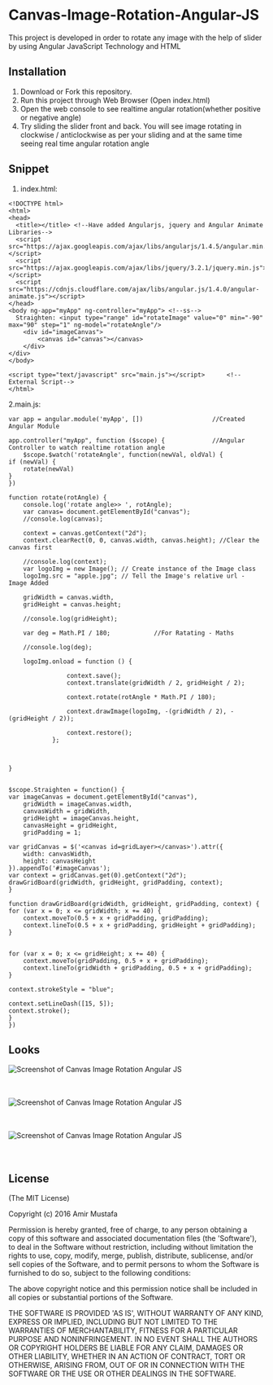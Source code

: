 # Canvas-Image-Rotation-Angular-JS

This project is developed in order to rotate any image with the help of slider by using Angular JavaScript Technology and HTML

## Installation

1. Download or Fork this repository.
2. Run this project through Web Browser (Open index.html)
3. Open the web console to see realtime angular rotation(whether positive or negative angle)
3. Try sliding the slider front and back. You will see image rotating in clockwise / anticlockwise as per your sliding and at the same time seeing real time angular rotation angle

## Snippet

1. index.html:

```
<!DOCTYPE html>
<html>
<head>
  <title></title> <!--Have added Angularjs, jquery and Angular Animate Libraries-->
  <script src="https://ajax.googleapis.com/ajax/libs/angularjs/1.4.5/angular.min.js"></script>
  <script src="https://ajax.googleapis.com/ajax/libs/jquery/3.2.1/jquery.min.js"></script>
  <script src="https://cdnjs.cloudflare.com/ajax/libs/angular.js/1.4.0/angular-animate.js"></script>
</head>
<body ng-app="myApp" ng-controller="myApp"> <!--ss-->
  Straighten: <input type="range" id="rotateImage" value="0" min="-90" max="90" step="1" ng-model="rotateAngle"/>
	<div id="imageCanvas">
	    <canvas id="canvas"></canvas>
	</div>
</div>
</body>

<script type="text/javascript" src="main.js"></script>      <!--External Script-->
</html>

```

2.main.js:

```
var app = angular.module('myApp', [])                   //Created Angular Module

app.controller("myApp", function ($scope) {             //Angular Controller to watch realtime rotation angle
	$scope.$watch('rotateAngle', function(newVal, oldVal) {
if (newVal) {
    rotate(newVal)
}
})

function rotate(rotAngle) {
    console.log('rotate angle>> ', rotAngle);
    var canvas= document.getElementById("canvas");
    //console.log(canvas);

    context = canvas.getContext("2d");
    context.clearRect(0, 0, canvas.width, canvas.height); //Clear the canvas first

    //console.log(context);
    var logoImg = new Image(); // Create instance of the Image class
    logoImg.src = "apple.jpg"; // Tell the Image's relative url - Image Added

    gridWidth = canvas.width,
    gridHeight = canvas.height;

    //console.log(gridHeight);

    var deg = Math.PI / 180;            //For Ratating - Maths

    //console.log(deg);

    logoImg.onload = function () {

                context.save();
                context.translate(gridWidth / 2, gridHeight / 2);

                context.rotate(rotAngle * Math.PI / 180);

                context.drawImage(logoImg, -(gridWidth / 2), -(gridHeight / 2));

                context.restore();
            };

    

}


$scope.Straighten = function() {
var imageCanvas = document.getElementById("canvas"),
    gridWidth = imageCanvas.width,
    canvasWidth = gridWidth,
    gridHeight = imageCanvas.height,
    canvasHeight = gridHeight,
    gridPadding = 1;

var gridCanvas = $('<canvas id=gridLayer></canvas>').attr({
    width: canvasWidth,
    height: canvasHeight
}).appendTo('#imageCanvas');
var context = gridCanvas.get(0).getContext("2d");
drawGridBoard(gridWidth, gridHeight, gridPadding, context);
}

function drawGridBoard(gridWidth, gridHeight, gridPadding, context) {
for (var x = 0; x <= gridWidth; x += 40) {
    context.moveTo(0.5 + x + gridPadding, gridPadding);
    context.lineTo(0.5 + x + gridPadding, gridHeight + gridPadding);
}


for (var x = 0; x <= gridHeight; x += 40) {
    context.moveTo(gridPadding, 0.5 + x + gridPadding);
    context.lineTo(gridWidth + gridPadding, 0.5 + x + gridPadding);
}

context.strokeStyle = "blue";

context.setLineDash([15, 5]);
context.stroke();
}
}) 

```

## Looks

![Screenshot of Canvas Image Rotation Angular JS](https://user-images.githubusercontent.com/15896579/26959081-e92c8d7c-4ceb-11e7-86fc-a9f80531ced3.png?raw=true "Screenshot of Canvas Image Rotation Angular JS")
<br/><br/><br/>

![Screenshot of Canvas Image Rotation Angular JS](https://user-images.githubusercontent.com/15896579/26959085-eadab0f4-4ceb-11e7-9402-72a969d954f5.png?raw=true "Screenshot of Canvas Image Rotation Angular JS")
<br/><br/><br/>

![Screenshot of Canvas Image Rotation Angular JS](https://user-images.githubusercontent.com/15896579/26959087-ecb05dde-4ceb-11e7-92d5-7aad1d6def5c.png?raw=true "Screenshot of Canvas Image Rotation Angular JS")
<br/><br/><br/>

## License

(The MIT License)

Copyright (c) 2016 Amir Mustafa

Permission is hereby granted, free of charge, to any person obtaining
a copy of this software and associated documentation files (the
'Software'), to deal in the Software without restriction, including
without limitation the rights to use, copy, modify, merge, publish,
distribute, sublicense, and/or sell copies of the Software, and to
permit persons to whom the Software is furnished to do so, subject to
the following conditions:

The above copyright notice and this permission notice shall be
included in all copies or substantial portions of the Software.

THE SOFTWARE IS PROVIDED 'AS IS', WITHOUT WARRANTY OF ANY KIND,
EXPRESS OR IMPLIED, INCLUDING BUT NOT LIMITED TO THE WARRANTIES OF
MERCHANTABILITY, FITNESS FOR A PARTICULAR PURPOSE AND NONINFRINGEMENT.
IN NO EVENT SHALL THE AUTHORS OR COPYRIGHT HOLDERS BE LIABLE FOR ANY
CLAIM, DAMAGES OR OTHER LIABILITY, WHETHER IN AN ACTION OF CONTRACT,
TORT OR OTHERWISE, ARISING FROM, OUT OF OR IN CONNECTION WITH THE
SOFTWARE OR THE USE OR OTHER DEALINGS IN THE SOFTWARE.
